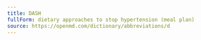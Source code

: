 ```yaml
---
title: DASH
fullForm: dietary approaches to stop hypertension (meal plan)
source: https://openmd.com/dictionary/abbreviations/d
---
```

